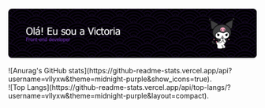 ![Header](./apresentação.png)


<div style="display: inline-block; margin-right: 10px;">
    ![Anurag's GitHub stats](https://github-readme-stats.vercel.app/api?username=vllyxw&theme=midnight-purple&show_icons=true).
</div>

<div style="display: inline-block;">
     ![Top Langs](https://github-readme-stats.vercel.app/api/top-langs/?username=vllyxw&theme=midnight-purple&layout=compact).
</div>
 
